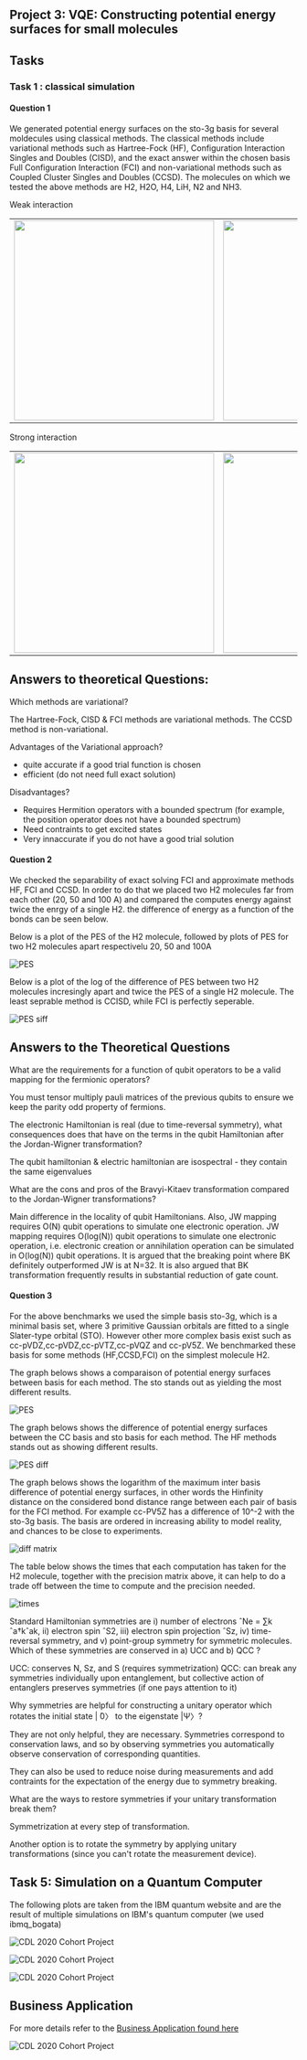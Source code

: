 ## Project 3: VQE: Constructing potential energy surfaces for small molecules

## Tasks 

### Task 1 : classical simulation

#### Question 1
We generated potential energy surfaces on the sto-3g basis for several moldecules using classical methods. The classical methods include variational methods such as Hartree-Fock (HF), Configuration Interaction Singles and Doubles (CISD),  and the exact answer within the chosen basis Full Configuration Interaction (FCI) and non-variational methods such as Coupled Cluster Singles and Doubles (CCSD). The molecules on which we tested the above methods are H2, H2O, H4, LiH, N2 and NH3.

Weak interaction

<table><tr>
    <td><img src="./img/Task1_Qu1_H2.png" style="width: 350px;"></td> 
    <td><img src="./img/Task1_Qu1_LiH.png" style="width: 350px;"></td>
    </tr>
</table>

Strong interaction

<table><tr>
    <td><img src="./img/Task1_Qu1_H2O.png" style="width: 350px;"></td> 
    <td><img src="./img/Task1_Qu1_H4.png" style="width: 350px;"></td>
    </tr>
</table>

## Answers to theoretical Questions:

Which methods are variational?

The Hartree-Fock, CISD & FCI methods are variational methods. The CCSD method is non-variational.

Advantages of the Variational approach?

- quite accurate if a good trial function is chosen
- efficient (do not need full exact solution)

Disadvantages?

- Requires Hermition operators with a bounded spectrum (for example, the position operator does not have a bounded spectrum)
- Need contraints to get excited states
- Very innaccurate if you do not have a good trial solution

#### Question 2
We checked the separability of exact solving FCI and approximate methods HF, FCI and CCSD. In order to do that we placed two H2 molecules far from each other (20, 50 and 100 A) and compared the computes energy against twice the enrgy of a single H2. the difference of energy as a function of the bonds can be seen below.

Below is a plot of the PES of the H2 molecule, followed by plots of PES for two H2 molecules apart respectivelu 20, 50 and 100A

![PES](./img/Task1_Qu2_energy.png)

Below is a plot of the log of the difference of PES between two H2 molecules incresingly apart and twice the PES of a single H2 molecule. The least seprable method is CCISD, while FCI is perfectly seperable.

![PES siff](./img/Task1_Qu2_diff.png)

## Answers to the Theoretical Questions

What are the requirements for a function of qubit operators to be a valid mapping for the
fermionic operators?

You must tensor multiply pauli matrices of the previous qubits to ensure we keep the parity odd property of fermions.

The electronic Hamiltonian is real (due to time-reversal symmetry), what consequences does
that have on the terms in the qubit Hamiltonian after the Jordan-Wigner transformation?

The qubit hamiltonian & electric hamiltonian are isospectral - they contain the same eigenvalues

What are the cons and pros of the Bravyi-Kitaev transformation compared to the
Jordan-Wigner transformations?

Main difference in the locality of qubit Hamiltonians. Also, JW mapping requires O(N) qubit operations to simulate one electronic operation.
JW mapping requires O(log(N)) qubit operations to simulate one electronic operation, i.e. electronic creation or annihilation operation can be simulated in O(log(N)) qubit operations. It is argued that the breaking point where BK definitely outperformed JW is at N=32. It is also argued that BK transformation frequently results in substantial reduction of gate count.


#### Question 3
For the above benchmarks we used the simple basis sto-3g, which is a  minimal basis set, where 3 primitive Gaussian orbitals are fitted to a single Slater-type orbital (STO). However other more complex basis exist such as cc-pVDZ,cc-pVDZ,cc-pVTZ,cc-pVQZ and cc-pV5Z. We benchmarked these basis for some methods (HF,CCSD,FCI) on the simplest molecule H2.

The graph belows shows a comparaison of potential energy surfaces  between basis for each method. The sto stands out as yielding the most different results.

![PES](./img/Task1_Qu3_plot1_energy.png)

The graph belows shows the difference of potential energy surfaces between the CC basis and sto basis for each method. The HF methods stands out as showing different results.

![PES diff](./img/Task1_Qu3_plot1_diff.png)

The graph belows shows the logarithm of the maximum inter basis difference of potential energy surfaces, in other words the Hinfinity distance on the considered bond distance range between each pair of basis for the  FCI method. For example cc-PV5Z has a difference of 10^-2 with the sto-3g basis. The basis are ordered in increasing ability to model reality, and chances to be close to experiments.

![diff matrix](./img/Task1_Qu3_plot1_diff_matrix.png)

The table below shows the times that each computation has taken for the H2 molecule, together with the precision matrix above, it can help to do a trade off between the time to compute and the precision needed.

![times](./img/Task1_Qu3_plot1_times.png)

Standard Hamiltonian symmetries are i) number of electrons ˆNe = ∑k ˆa†kˆak, ii) electron spin ˆS2, iii) electron spin projection ˆSz, iv) time-reversal symmetry, and v) point-group symmetry for
symmetric molecules. Which of these symmetries are conserved in a) UCC and b) QCC ?

UCC: conserves N, Sz, and S (requires symmetrization)
QCC: can break any symmetries individually upon entanglement, but collective action of entanglers preserves symmetries (if one pays attention to it)

Why symmetries are helpful for constructing a unitary operator which rotates the initial state
| ̄0〉 to the eigenstate |Ψ〉?

They are not only helpful, they are necessary. Symmetries correspond to conservation laws, and so by observing symmetries you automatically observe conservation of corresponding quantities.

They can also be used to reduce noise during measurements and add contraints for the expectation of the energy due to symmetry breaking.

What are the ways to restore symmetries if your unitary transformation break them?

Symmetrization at every step of transformation.

Another option is to rotate the symmetry by applying unitary transformations (since you can't rotate the measurement device).

## Task 5: Simulation on a Quantum Computer

The following plots are taken from the IBM quantum website and are the result of multiple simulations on IBM's quantum computer (we used ibmq_bogata)


![CDL 2020 Cohort Project](img/1.jpg)


![CDL 2020 Cohort Project](img/2.jpg)


![CDL 2020 Cohort Project](img/3.jpg)

## Business Application

For more details refer to the [Business Application found here](./Business_Application.md)

![CDL 2020 Cohort Project](../figures/CDL_logo.jpg)
